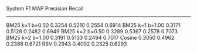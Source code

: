 System               F1     MAP    Precision    Recall
---------------  ------  ------  -----------  --------
BM25 k=1 b=0.50  0.3254  0.5210       0.2554    0.6914
BM25 k=1 b=1.00  0.3171  0.5128       0.2482    0.6949
BM25 k=2 b=0.50  0.3289  0.5367       0.2578    0.7073
BM25 k=2 b=1.00  0.3191  0.5133       0.2494    0.7017
Cosine           0.3050  0.4962       0.2386    0.6721
RSV              0.2943  0.4092       0.2325    0.6293
